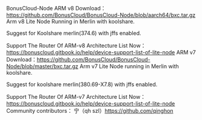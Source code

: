 BonusCloud-Node
ARM v8
Download：https://github.com/BonusCloud/BonusCloud-Node/blob/aarch64/bxc.tar.gz
Arm v8 Lite Node Running in Merlin with koolshare.

Suggest for Koolshare merlin(374.6) with jffs enabled.

Support The Router Of ARM-v8 Architecture List Now：https://bonuscloud.gitbook.io/help/device-support-list-of-lite-node
ARM v7
Download：https://github.com/BonusCloud/BonusCloud-Node/blob/master/bxc.tar.gz
Arm v7 Lite Node running in Merlin with koolshare.

Suggest for koolshare merlin(380.69-X7.8) with jffs enabled.

Support The Router Of ARM-v7 Architecture List Now：https://bonuscloud.gitbook.io/help/device-support-list-of-lite-node
Community contributors：
宁（qh szl）https://github.com/qinghon
